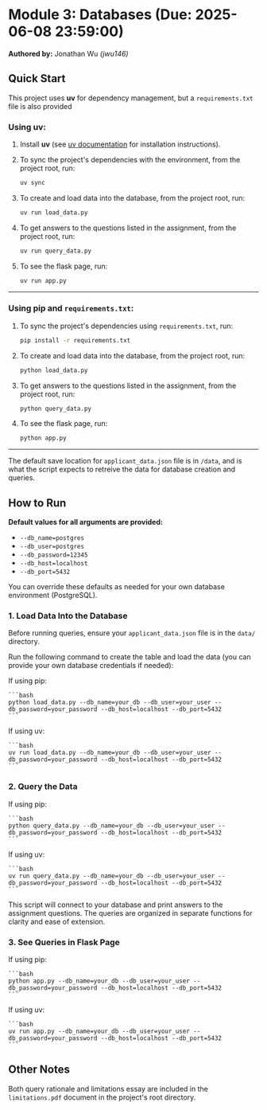 # Module 3: Databases (Due: 2025-06-08 23:59:00)
**Authored by:** Jonathan Wu *(jwu146)*

## Quick Start
This project uses **uv** for dependency management, but a `requirements.txt` file is also provided

### Using **uv**:

1. Install **uv** (see [uv documentation](https://docs.astral.sh/uv/getting-started/installation/) for installation instructions).  

2. To sync the project's dependencies with the environment, from the project root, run:
   ```bash
   uv sync
   ```

3. To create and load data into the database, from the project root, run:
    ```bash
    uv run load_data.py
    ```

4. To get answers to the questions listed in the assignment, from the project root, run:
    ```bash
    uv run query_data.py
    ```

5. To see the flask page, run:
    ```bash
    uv run app.py
    ```
-----

### Using **pip** and `requirements.txt`:

1. To sync the project's dependencies using `requirements.txt`, run:
    ```bash
    pip install -r requirements.txt
    ```

2. To create and load data into the database, from the project root, run:
    ```bash
    python load_data.py
    ```

3. To get answers to the questions listed in the assignment, from the project root, run:
    ```bash
    python query_data.py
    ```

4. To see the flask page, run:
    ```bash
    python app.py
    ```

-----

The default save location for `applicant_data.json` file is in `/data`, and is what the script expects to retreive the data for database creation and queries.


## How to Run

**Default values for all arguments are provided:**

* `--db_name=postgres`
* `--db_user=postgres`
* `--db_password=12345`
* `--db_host=localhost`
* `--db_port=5432`

You can override these defaults as needed for your own database environment (PostgreSQL).


### 1. **Load Data Into the Database**

Before running queries, ensure your `applicant_data.json` file is in the `data/` directory.

Run the following command to create the table and load the data (you can provide your own database credentials if needed):

If using pip:

    ```bash
    python load_data.py --db_name=your_db --db_user=your_user --db_password=your_password --db_host=localhost --db_port=5432
    ```

If using uv:

    ```bash
    uv run load_data.py --db_name=your_db --db_user=your_user --db_password=your_password --db_host=localhost --db_port=5432
    ```

### 2. **Query the Data**

If using pip:

    ```bash
    python query_data.py --db_name=your_db --db_user=your_user --db_password=your_password --db_host=localhost --db_port=5432
    ```

If using uv:

    ```bash
    uv run query_data.py --db_name=your_db --db_user=your_user --db_password=your_password --db_host=localhost --db_port=5432
    ```

This script will connect to your database and print answers to the assignment questions. The queries are organized in separate functions for clarity and ease of extension.

### 3. **See Queries in Flask Page**

If using pip:

    ```bash
    python app.py --db_name=your_db --db_user=your_user --db_password=your_password --db_host=localhost --db_port=5432
    ```

If using uv:

    ```bash
    uv run app.py --db_name=your_db --db_user=your_user --db_password=your_password --db_host=localhost --db_port=5432
    ```

## Other Notes
Both query rationale and limitations essay are included in the `limitations.pdf` document in the project's root directory.